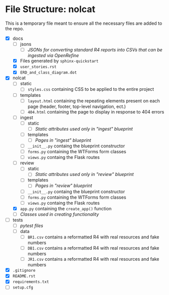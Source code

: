 # File Structure: nolcat
This is a temporary file meant to ensure all the necessary files are added to the repo.

* [x] docs
    * [ ]  jsons
        * [ ]  *JSONs for converting standard R4 reports into CSVs that can be ingested via OpenRefine*
    * [x]  Files generated by `sphinx-quickstart`
    * [x] `user_stories.rst`
    * [x] `ERD_and_class_diagram.dot`
* [x] nolcat
    * [ ] static
        * [ ] `styles.css` containing CSS to be applied to the entire project
    * [ ] templates
        * [ ] `layout.html` containing the repeating elements present on each page (header, footer, top-level navigation, ect.)
        * [ ] `404.html` containing the page to display in response to 404 errors
    * [ ] ingest
        * [ ] static
            * [ ] *Static attributes used only in "ingest" blueprint*
        * [ ] templates
            * [ ] *Pages in "ingest" blueprint*
        * [ ] `__init__.py` containg the blueprint constructor
        * [ ] `forms.py` containing the WTForms form classes
        * [ ] `views.py` containg the Flask routes
    * [ ] review
        * [ ] static
            * [ ] *Static attributes used only in "review" blueprint*
        * [ ] templates
            * [ ] *Pages in "review" blueprint*
        * [ ] `__init__.py` containg the blueprint constructor
        * [ ] `forms.py` containing the WTForms form classes
        * [ ] `views.py` containg the Flask routes
    * [x] `app.py` containing the `create_app()` function
    * [ ] *Classes used in creating functionality*
* [ ] tests
    * [ ] *pytest files*
    * [ ] data
        * [ ] `BR1.csv` contains a reformatted R4 with real resources and fake numbers
        * [ ] `DB1.csv` contains a reformatted R4 with real resources and fake numbers
        * [ ] `JR1.csv` contains a reformatted R4 with real resources and fake numbers
* [x] `.gitignore`
* [x] `README.rst`
* [x] `requirements.txt`
* [ ] `setup.cfg`
